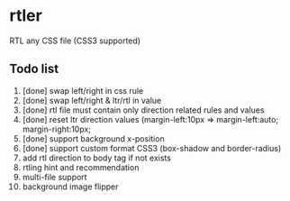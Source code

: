 # rtler

RTL any CSS file (CSS3 supported)

## Todo list
1. [done] swap left/right in css rule
1. [done] swap left/right & ltr/rtl in value
1. [done] rtl file must contain only direction related rules and values
1. [done] reset ltr direction values (margin-left:10px => margin-left:auto; margin-right:10px;
1. [done] support background x-position
1. [done] support custom format CSS3 (box-shadow and border-radius)
1. add rtl direction to body tag if not exists
1. rtling hint and recommendation
1. multi-file support
1. background image flipper